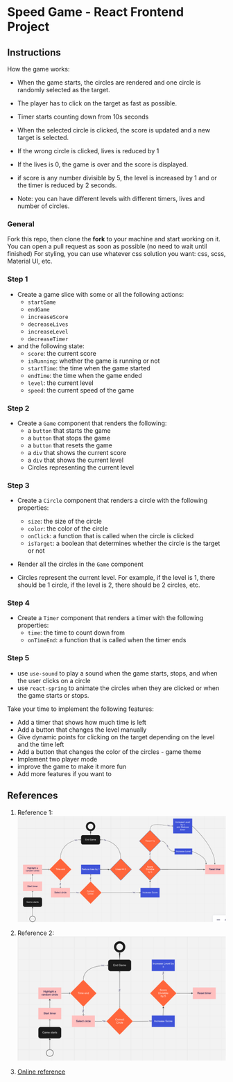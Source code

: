 # Speed Game - React Frontend Project

## Instructions

How the game works:

- When the game starts, the circles are rendered and one circle is randomly selected as the target.
- The player has to click on the target as fast as possible.
- Timer starts counting down from 10s seconds
- When the selected circle is clicked, the score is updated and a new target is selected.
- If the wrong circle is clicked, lives is reduced by 1
- If the lives is 0, the game is over and the score is displayed.
- if score is any number divisible by 5, the level is increased by 1 and or the timer is reduced by 2 seconds.

- Note: you can have different levels with different timers, lives and number of circles.

### General

Fork this repo, then clone the **fork** to your machine and start working on it. You can open a pull request as soon as possible (no need to wait until finished)
For styling, you can use whatever css solution you want: css, scss, Material UI, etc.

### Step 1

- Create a game slice with some or all the following actions:
  - `startGame`
  - `endGame`
  - `increaseScore`
  - `decreaseLives`
  - `increaseLevel`
  - `decreaseTimer`
- and the following state:
  - `score`: the current score
  - `isRunning`: whether the game is running or not
  - `startTime`: the time when the game started
  - `endTime`: the time when the game ended
  - `level`: the current level
  - `speed`: the current speed of the game

### Step 2

- Create a `Game` component that renders the following:
  - a `button` that starts the game
  - a `button` that stops the game
  - a `button` that resets the game
  - a `div` that shows the current score
  - a `div` that shows the current level
  - Circles representing the current level

### Step 3

- Create a `Circle` component that renders a circle with the following properties:

  - `size`: the size of the circle
  - `color`: the color of the circle
  - `onClick`: a function that is called when the circle is clicked
  - `isTarget`: a boolean that determines whether the circle is the target or not

- Render all the circles in the `Game` component

- Circles represent the current level. For example, if the level is 1, there should be 1 circle, if the level is 2, there should be 2 circles, etc.

### Step 4

- Create a `Timer` component that renders a timer with the following properties:
  - `time`: the time to count down from
  - `onTimeEnd`: a function that is called when the timer ends

### Step 5

- use `use-sound` to play a sound when the game starts, stops, and when the user clicks on a circle
- use `react-spring` to animate the circles when they are clicked or when the game starts or stops.

Take your time to implement the following features:

- Add a timer that shows how much time is left
- Add a button that changes the level manually
- Give dynamic points for clicking on the target depending on the level and the time left
- Add a button that changes the color of the circles - game theme
- Implement two player mode
- improve the game to make it more fun
- Add more features if you want to

## References

1. Reference 1:
   ![sample 1](media/sample1.png)

2. Reference 2:
   ![sample2](media/sample2.png)

3. [Online reference](https://miro.com/app/board/uXjVPDjtQ1k=/)
